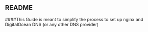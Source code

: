 README
-----

####This Guide is meant to simplify the process to set up nginx and DigitalOcean DNS (or any other DNS provider)



